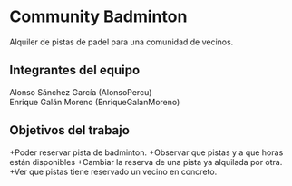 # Community Badminton

Alquiler de pistas de padel para una comunidad de vecinos.

## Integrantes del equipo

Alonso Sánchez García (AlonsoPercu)  
Enrique Galán Moreno (EnriqueGalanMoreno)

## Objetivos del trabajo

+Poder reservar pista de badminton.
+Observar que pistas y a que horas están disponibles
+Cambiar la reserva de una pista ya alquilada por otra.
+Ver que pistas tiene reservado un vecino en concreto.



